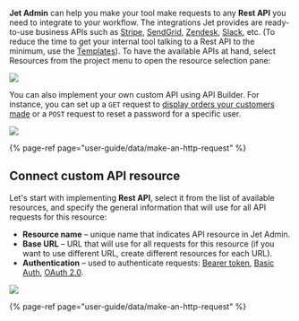 **Jet Admin** can help you make your tool make requests to any **Rest API** you need to integrate to your workflow. The integrations Jet provides are ready-to-use business APIs such as [Stripe](user-guide/integrations/stripe), [SendGrid](user-guide/integrations/sendgrid), [Zendesk](user-guide/integrations/zendesk), [Slack](user-guide/integrations/slack), etc. \(To reduce the time to get your internal tool talking to a Rest API to the minimum, use the [Templates]()\). To have the  available APIs at hand, select Resources from the project menu to open the resource selection pane:

![](https://gblobscdn.gitbook.com/assets%2F-LQ08RFAKZvFADEiXKFy%2F-MjZ3LfsU1ZReomd0nUz%2F-MjZDXsEBzZTuXAkp_Zx%2Fimage.png?alt=media&token=b3d3b3df-0908-420f-9c05-872a7434a72d)

You can also implement your own custom API using API Builder. For instance, you can set up a `GET` request to [display orders your customers made](getting-started/part-2-intermediate/perform-api-requests) or a `POST` request to reset a password for a specific user.  

![](https://gblobscdn.gitbook.com/assets%2F-LQ08RFAKZvFADEiXKFy%2F-MjZ3LfsU1ZReomd0nUz%2F-MjZVvG9K5ZfSoInml1f%2Fimage.png?alt=media&token=a7a3a486-e420-4624-b478-c532e6cd28d8)

{% page-ref page="user-guide/data/make-an-http-request" %}

## Connect custom API resource

Let's start with implementing **Rest API**, select it from the list of available resources, and specify the general information that will use for all API requests for this resource: 

* **Resource name** – unique name that indicates API resource in Jet Admin.
* **Base URL** – URL that will use for all requests for this resource \(if you want to use different URL, create different resources for each URL\).
* **Authentication** –  used to authenticate requests: [Bearer token](user-guide/integrations/rest-api/bearer-token), [Basic Auth](user-guide/integrations/rest-api/basic-authentication), [OAuth 2.0](user-guide/integrations/rest-api/oauth-2.0).

![](https://gblobscdn.gitbook.com/assets%2F-LQ08RFAKZvFADEiXKFy%2F-MEEy8r9TeZrjti2WcdH%2F-MEF0ooHWOzlsbGq1cEl%2Fimage.png?alt=media&token=877903df-16f6-4cd0-b3e8-bd0284ae3504)

{% page-ref page="user-guide/data/make-an-http-request" %}



